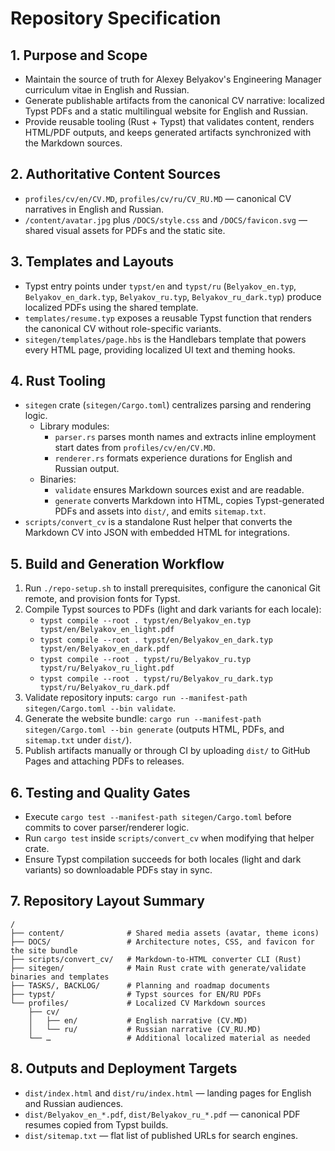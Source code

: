 # Repository Specification

## 1. Purpose and Scope
- Maintain the source of truth for Alexey Belyakov's Engineering Manager curriculum vitae in English and Russian.
- Generate publishable artifacts from the canonical CV narrative: localized Typst PDFs and a static multilingual website for English and Russian.
- Provide reusable tooling (Rust + Typst) that validates content, renders HTML/PDF outputs, and keeps generated artifacts synchronized with the Markdown sources.

## 2. Authoritative Content Sources
- `profiles/cv/en/CV.MD`, `profiles/cv/ru/CV_RU.MD` — canonical CV narratives in English and Russian.
- `/content/avatar.jpg` plus `/DOCS/style.css` and `/DOCS/favicon.svg` — shared visual assets for PDFs and the static site.

## 3. Templates and Layouts
- Typst entry points under `typst/en` and `typst/ru` (`Belyakov_en.typ`, `Belyakov_en_dark.typ`, `Belyakov_ru.typ`, `Belyakov_ru_dark.typ`) produce localized PDFs using the shared template.
- `templates/resume.typ` exposes a reusable Typst function that renders the canonical CV without role-specific variants.
- `sitegen/templates/page.hbs` is the Handlebars template that powers every HTML page, providing localized UI text and theming hooks.

## 4. Rust Tooling
- `sitegen` crate (`sitegen/Cargo.toml`) centralizes parsing and rendering logic.
  - Library modules:
    - `parser.rs` parses month names and extracts inline employment start dates from `profiles/cv/en/CV.MD`.
    - `renderer.rs` formats experience durations for English and Russian output.
  - Binaries:
    - `validate` ensures Markdown sources exist and are readable.
    - `generate` converts Markdown into HTML, copies Typst-generated PDFs and assets into `dist/`, and emits `sitemap.txt`.
- `scripts/convert_cv` is a standalone Rust helper that converts the Markdown CV into JSON with embedded HTML for integrations.

## 5. Build and Generation Workflow
1. Run `./repo-setup.sh` to install prerequisites, configure the canonical Git remote, and provision fonts for Typst.
2. Compile Typst sources to PDFs (light and dark variants for each locale):
   - `typst compile --root . typst/en/Belyakov_en.typ typst/en/Belyakov_en_light.pdf`
   - `typst compile --root . typst/en/Belyakov_en_dark.typ typst/en/Belyakov_en_dark.pdf`
   - `typst compile --root . typst/ru/Belyakov_ru.typ typst/ru/Belyakov_ru_light.pdf`
   - `typst compile --root . typst/ru/Belyakov_ru_dark.typ typst/ru/Belyakov_ru_dark.pdf`
3. Validate repository inputs: `cargo run --manifest-path sitegen/Cargo.toml --bin validate`.
4. Generate the website bundle: `cargo run --manifest-path sitegen/Cargo.toml --bin generate` (outputs HTML, PDFs, and `sitemap.txt` under `dist/`).
5. Publish artifacts manually or through CI by uploading `dist/` to GitHub Pages and attaching PDFs to releases.

## 6. Testing and Quality Gates
- Execute `cargo test --manifest-path sitegen/Cargo.toml` before commits to cover parser/renderer logic.
- Run `cargo test` inside `scripts/convert_cv` when modifying that helper crate.
- Ensure Typst compilation succeeds for both locales (light and dark variants) so downloadable PDFs stay in sync.

## 7. Repository Layout Summary
```
/
├── content/              # Shared media assets (avatar, theme icons)
├── DOCS/                 # Architecture notes, CSS, and favicon for the site bundle
├── scripts/convert_cv/   # Markdown-to-HTML converter CLI (Rust)
├── sitegen/              # Main Rust crate with generate/validate binaries and templates
├── TASKS/, BACKLOG/      # Planning and roadmap documents
├── typst/                # Typst sources for EN/RU PDFs
└── profiles/             # Localized CV Markdown sources
    ├── cv/
    │   ├── en/           # English narrative (CV.MD)
    │   └── ru/           # Russian narrative (CV_RU.MD)
    └── …                 # Additional localized material as needed
```

## 8. Outputs and Deployment Targets
- `dist/index.html` and `dist/ru/index.html` — landing pages for English and Russian audiences.
- `dist/Belyakov_en_*.pdf`, `dist/Belyakov_ru_*.pdf` — canonical PDF resumes copied from Typst builds.
- `dist/sitemap.txt` — flat list of published URLs for search engines.
